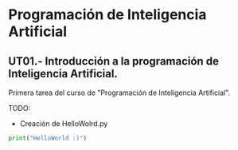 # Programación de Inteligencia Artificial

## UT01.- Introducción a la programación de Inteligencia Artificial.

Primera tarea del curso de "Programación de Inteligencia Artificial".

TODO:
+ Creación de HelloWolrd.py 

```py
print("HelloWorld :)")
```
